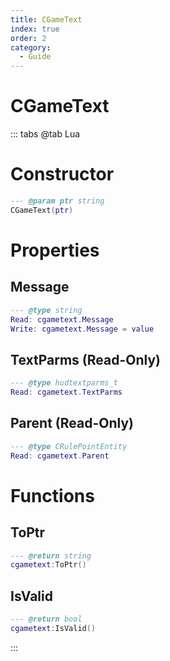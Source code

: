 ```yaml
---
title: CGameText
index: true
order: 2
category:
  - Guide
---
```


# CGameText

::: tabs
@tab Lua
# Constructor
```lua
--- @param ptr string
CGameText(ptr)
```
# Properties
## Message 
```lua
--- @type string
Read: cgametext.Message
Write: cgametext.Message = value
```
## TextParms (Read-Only)
```lua
--- @type hudtextparms_t
Read: cgametext.TextParms
```
## Parent (Read-Only)
```lua
--- @type CRulePointEntity
Read: cgametext.Parent
```
# Functions
## ToPtr
```lua
--- @return string
cgametext:ToPtr()
```
## IsValid
```lua
--- @return bool
cgametext:IsValid()
```

:::